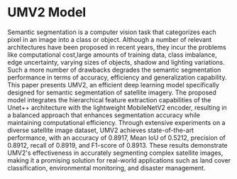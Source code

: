 # UMV2 Model
Semantic segmentation is a computer vision task that categorizes each pixel in an image into a class or object. Although a number of relevant architectures have been proposed in recent years, they incur the problems like computational cost,large amounts of training data, class imbalance, edge uncertainty, varying sizes of objects, shadow and lighting variations. Such a more number of drawbacks degrades the semantic segmentation performance in terms of accuracy, efficiency and generalization capability.  This paper presents UMV2, an efficient deep learning model specifically designed for semantic segmentation of satellite imagery. The proposed model integrates the hierarchical feature extraction capabilities of the Unet++ architecture with the lightweight MobileNetV2 encoder, resulting in a balanced approach that enhances segmentation accuracy while maintaining computational efficiency. Through extensive experiments on a diverse satellite image dataset, UMV2 achieves state-of-the-art performance, with an accuracy of 0.8917, Mean IoU of 0.5212, precision of 0.8912, recall of 0.8919, and F1-score of 0.8913. These results demonstrate UMV2's effectiveness in accurately segmenting complex satellite images, making it a promising solution for real-world applications such as land cover classification, environmental monitoring, and disaster management.
